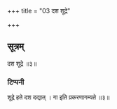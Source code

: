 +++
title = "03 दश शूद्रे"

+++
## सूत्रम्
दश शूद्रे ॥३॥  
### टिप्पनी
शूद्रे हते दश दद्यात् । गा इति प्रकरणागम्यते ॥३॥
